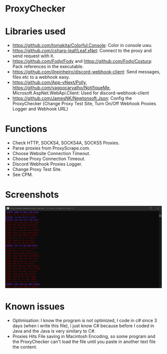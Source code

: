 # ProxyChecker

# Libraries used
* https://github.com/tomakita/Colorful.Console: Color in console uwu.
* https://github.com/csharp-leaf/Leaf.xNet: Connect to the proxy and send request with it.
* https://github.com/Fody/Fody and https://github.com/Fody/Costura: Pack references in the executable.
* https://github.com/jlnpinheiro/discord-webhook-client: Send messages, files etc to a webhook easy.
* https://github.com/App-vNext/Polly, https://github.com/yagoocarvalho/NotifiqueMe, Microsoft.AspNet.WebApi.Client: Used for discord-webhook-client
* https://github.com/JamesNK/Newtonsoft.Json: Config the ProxyChecker (Change Proxy Test Site, Turn On/Off Webhook Proxies Logger and Webhook URL)

# Functions
* Check HTTP, SOCKS4, SOCKS4A, SOCKS5 Proxies.
* Parse proxies from ProxyScrape.com.
* Choose Website Connection Timeout.
* Choose Proxy Connection Timeout.
* Discord Webhook Proxies Logger.
* Change Proxy Test Site.
* See CPM.

# Screenshots

![Checking proxies...](screenshot.png?raw=true "Screenshot")

# Known issues

* Optimisation: I know the program is not optimized, I code in c# since 3 days (when i write this file), i just know C# because before I coded in Java and the Java is very similary to C#.
* Proxies Hits File saving in Macintosh Encoding, so some program and the ProxyChecker can't load the file until you paste in another text file the content.
